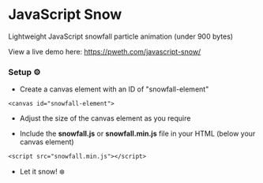 # JavaScript Snow
Lightweight JavaScript snowfall particle animation (under 900 bytes)

View a live demo here: https://pweth.com/javascript-snow/

### Setup ⚙️

- Create a canvas element with an ID of "snowfall-element"
```
<canvas id="snowfall-element">
```
- Adjust the size of the canvas element as you require

- Include the **snowfall.js** or **snowfall.min.js** file in your HTML (below your canvas element)
```
<script src="snowfall.min.js"></script>
```
- Let it snow! ❄️
